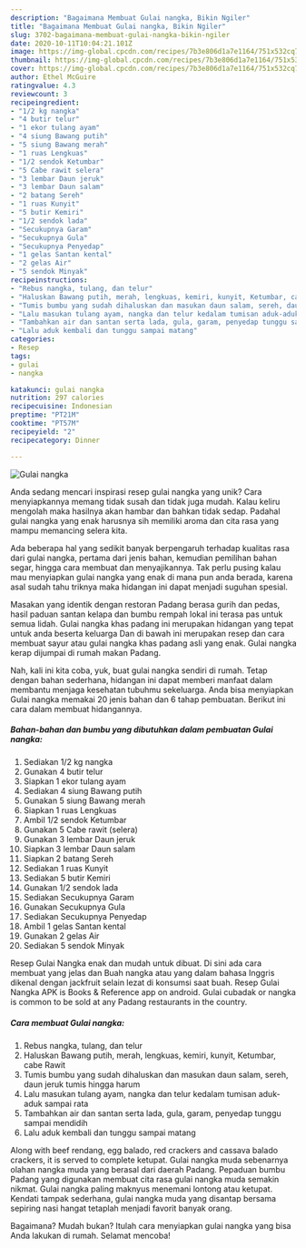 ```yaml
---
description: "Bagaimana Membuat Gulai nangka, Bikin Ngiler"
title: "Bagaimana Membuat Gulai nangka, Bikin Ngiler"
slug: 3702-bagaimana-membuat-gulai-nangka-bikin-ngiler
date: 2020-10-11T10:04:21.101Z
image: https://img-global.cpcdn.com/recipes/7b3e806d1a7e1164/751x532cq70/gulai-nangka-foto-resep-utama.jpg
thumbnail: https://img-global.cpcdn.com/recipes/7b3e806d1a7e1164/751x532cq70/gulai-nangka-foto-resep-utama.jpg
cover: https://img-global.cpcdn.com/recipes/7b3e806d1a7e1164/751x532cq70/gulai-nangka-foto-resep-utama.jpg
author: Ethel McGuire
ratingvalue: 4.3
reviewcount: 3
recipeingredient:
- "1/2 kg nangka"
- "4 butir telur"
- "1 ekor tulang ayam"
- "4 siung Bawang putih"
- "5 siung Bawang merah"
- "1 ruas Lengkuas"
- "1/2 sendok Ketumbar"
- "5 Cabe rawit selera"
- "3 lembar Daun jeruk"
- "3 lembar Daun salam"
- "2 batang Sereh"
- "1 ruas Kunyit"
- "5 butir Kemiri"
- "1/2 sendok lada"
- "Secukupnya Garam"
- "Secukupnya Gula"
- "Secukupnya Penyedap"
- "1 gelas Santan kental"
- "2 gelas Air"
- "5 sendok Minyak"
recipeinstructions:
- "Rebus nangka, tulang, dan telur"
- "Haluskan Bawang putih, merah, lengkuas, kemiri, kunyit, Ketumbar, cabe Rawit"
- "Tumis bumbu yang sudah dihaluskan dan masukan daun salam, sereh, daun jeruk tumis hingga harum"
- "Lalu masukan tulang ayam, nangka dan telur kedalam tumisan aduk-aduk sampai rata"
- "Tambahkan air dan santan serta lada, gula, garam, penyedap tunggu sampai mendidih"
- "Lalu aduk kembali dan tunggu sampai matang"
categories:
- Resep
tags:
- gulai
- nangka

katakunci: gulai nangka 
nutrition: 297 calories
recipecuisine: Indonesian
preptime: "PT21M"
cooktime: "PT57M"
recipeyield: "2"
recipecategory: Dinner

---
```



![Gulai nangka](https://img-global.cpcdn.com/recipes/7b3e806d1a7e1164/751x532cq70/gulai-nangka-foto-resep-utama.jpg)

Anda sedang mencari inspirasi resep gulai nangka yang unik? Cara menyiapkannya memang tidak susah dan tidak juga mudah. Kalau keliru mengolah maka hasilnya akan hambar dan bahkan tidak sedap. Padahal gulai nangka yang enak harusnya sih memiliki aroma dan cita rasa yang mampu memancing selera kita.

Ada beberapa hal yang sedikit banyak berpengaruh terhadap kualitas rasa dari gulai nangka, pertama dari jenis bahan, kemudian pemilihan bahan segar, hingga cara membuat dan menyajikannya. Tak perlu pusing kalau mau menyiapkan gulai nangka yang enak di mana pun anda berada, karena asal sudah tahu triknya maka hidangan ini dapat menjadi suguhan spesial.

Masakan yang identik dengan restoran Padang berasa gurih dan pedas, hasil paduan santan kelapa dan bumbu rempah lokal ini terasa pas untuk semua lidah. Gulai nangka khas padang ini merupakan hidangan yang tepat untuk anda beserta keluarga Dan di bawah ini merupakan resep dan cara membuat sayur atau gulai nangka khas padang asli yang enak. Gulai nangka kerap dijumpai di rumah makan Padang.


Nah, kali ini kita coba, yuk, buat gulai nangka sendiri di rumah. Tetap dengan bahan sederhana, hidangan ini dapat memberi manfaat dalam membantu menjaga kesehatan tubuhmu sekeluarga. Anda bisa menyiapkan Gulai nangka memakai 20 jenis bahan dan 6 tahap pembuatan. Berikut ini cara dalam membuat hidangannya.

<!--inarticleads1-->

##### Bahan-bahan dan bumbu yang dibutuhkan dalam pembuatan Gulai nangka:

1. Sediakan 1/2 kg nangka
1. Gunakan 4 butir telur
1. Siapkan 1 ekor tulang ayam
1. Sediakan 4 siung Bawang putih
1. Gunakan 5 siung Bawang merah
1. Siapkan 1 ruas Lengkuas
1. Ambil 1/2 sendok Ketumbar
1. Gunakan 5 Cabe rawit (selera)
1. Gunakan 3 lembar Daun jeruk
1. Siapkan 3 lembar Daun salam
1. Siapkan 2 batang Sereh
1. Sediakan 1 ruas Kunyit
1. Sediakan 5 butir Kemiri
1. Gunakan 1/2 sendok lada
1. Sediakan Secukupnya Garam
1. Gunakan Secukupnya Gula
1. Sediakan Secukupnya Penyedap
1. Ambil 1 gelas Santan kental
1. Gunakan 2 gelas Air
1. Sediakan 5 sendok Minyak


Resep Gulai Nangka enak dan mudah untuk dibuat. Di sini ada cara membuat yang jelas dan Buah nangka atau yang dalam bahasa Inggris dikenal dengan jackfruit selain lezat di konsumsi saat buah. Resep Gulai Nangka APK is Books &amp; Reference app on android. Gulai cubadak or nangka is common to be sold at any Padang restaurants in the country. 

<!--inarticleads2-->

##### Cara membuat Gulai nangka:

1. Rebus nangka, tulang, dan telur
1. Haluskan Bawang putih, merah, lengkuas, kemiri, kunyit, Ketumbar, cabe Rawit
1. Tumis bumbu yang sudah dihaluskan dan masukan daun salam, sereh, daun jeruk tumis hingga harum
1. Lalu masukan tulang ayam, nangka dan telur kedalam tumisan aduk-aduk sampai rata
1. Tambahkan air dan santan serta lada, gula, garam, penyedap tunggu sampai mendidih
1. Lalu aduk kembali dan tunggu sampai matang


Along with beef rendang, egg balado, red crackers and cassava balado crackers, it is served to complete ketupat. Gulai nangka muda sebenarnya olahan nangka muda yang berasal dari daerah Padang. Pepaduan bumbu Padang yang digunakan membuat cita rasa gulai nangka muda semakin nikmat. Gulai nangka paling maknyus menemani lontong atau ketupat. Kendati tampak sederhana, gulai nangka muda yang disantap bersama sepiring nasi hangat tetaplah menjadi favorit banyak orang. 

Bagaimana? Mudah bukan? Itulah cara menyiapkan gulai nangka yang bisa Anda lakukan di rumah. Selamat mencoba!
